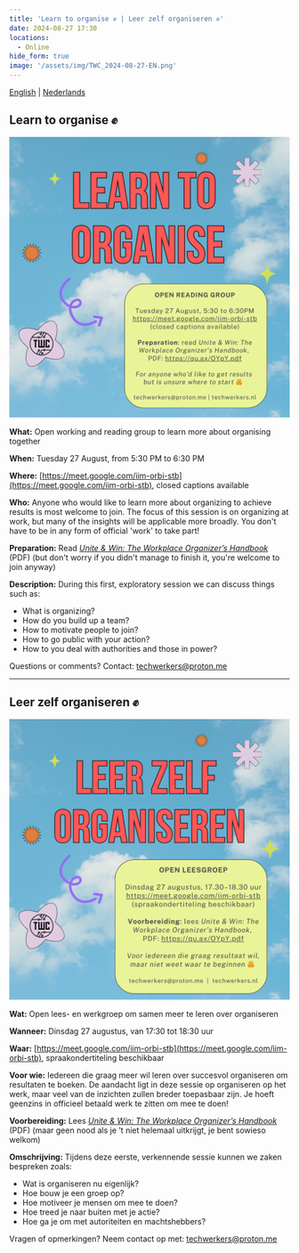 ```yaml
---
title: 'Learn to organise ✊ | Leer zelf organiseren ✊'
date: 2024-08-27 17:30
locations:
  - Online
hide_form: true
image: '/assets/img/TWC_2024-08-27-EN.png'
---
```


[English](#learn-to-organise-) | [Nederlands](#leer-zelf-organiseren-)

## Learn to organise ✊

![Flyer for the 'Learn to Organize' event](/assets/img/TWC_2024-08-27-EN.png)

**What:** Open working and reading group to learn more about organising together

**When:** Tuesday 27 August, from 5:30 PM to 6:30 PM

**Where:** [https://meet.google.com/iim-orbi-stb](https://meet.google.com/iim-orbi-stb), closed captions available

**Who:** Anyone who would like to learn more about organizing to achieve results is most welcome to join. The focus of this session is on organizing at work, but many of the insights will be applicable more broadly. You don't have to be in any form of official 'work' to take part!

**Preparation:** Read [_Unite & Win: The Workplace Organizer’s Handbook_](https://qu.ax/OYpY.pdf) (PDF) (but don't worry if you didn't manage to finish it, you're welcome to join anyway)

**Description:** During this first, exploratory session we can discuss things such as:
- What is organizing?
- How do you build up a team?
- How to motivate people to join?
- How to go public with your action?
- How to you deal with authorities and those in power?

Questions or comments? Contact: techwerkers@proton.me 

---

## Leer zelf organiseren ✊

![Blad voor de 'Leer zelf organiseren'-activiteit](/assets/img/TWC_2024-08-27-NL.png)

**Wat:** Open lees- en werkgroep om samen meer te leren over organiseren

**Wanneer:** Dinsdag 27 augustus, van 17:30 tot 18:30 uur

**Waar:** [https://meet.google.com/iim-orbi-stb](https://meet.google.com/iim-orbi-stb), spraakondertiteling beschikbaar

**Voor wie:** Iedereen die graag meer wil leren over succesvol organiseren om resultaten te boeken. De aandacht ligt in deze sessie op organiseren op het werk, maar veel van de inzichten zullen breder toepasbaar zijn. Je hoeft geenzins in officieel betaald werk te zitten om mee te doen!

**Voorbereiding:** Lees [_Unite & Win: The Workplace Organizer’s Handbook_](https://qu.ax/OYpY.pdf) (PDF) (maar geen nood als je ’t niet helemaal uitkrijgt, je bent sowieso welkom)

**Omschrijving:** Tijdens deze eerste, verkennende sessie kunnen we zaken bespreken zoals:

- Wat is organiseren nu eigenlijk?
- Hoe bouw je een groep op?
- Hoe motiveer je mensen om mee te doen?
- Hoe treed je naar buiten met je actie?
- Hoe ga je om met autoriteiten en machtshebbers?

Vragen of opmerkingen? Neem contact op met: techwerkers@proton.me 
